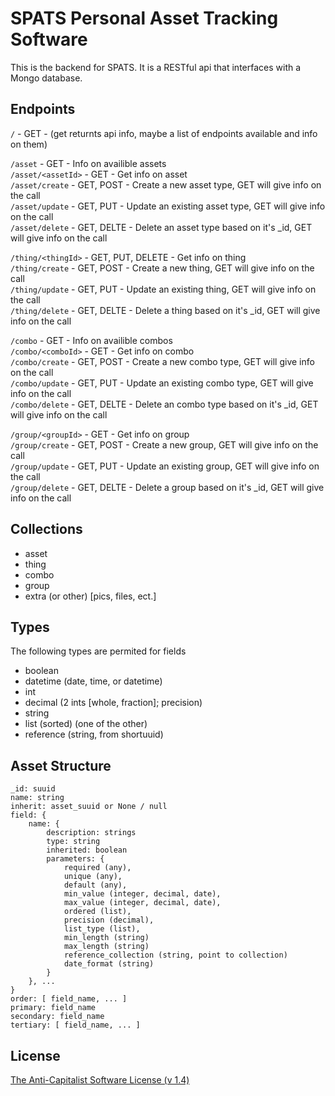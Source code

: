 # SPATS Personal Asset Tracking Software
This is the backend for SPATS. It is a RESTful api that interfaces with a Mongo database.

## Endpoints
`/` - GET - (get returnts api info, maybe a list of endpoints available and info on them)  

`/asset` - GET - Info on availible assets  
`/asset/<assetId>` - GET - Get info on asset  
`/asset/create` - GET, POST - Create a new asset type, GET will give info on the call  
`/asset/update` - GET, PUT - Update an existing asset type, GET will give info on the call  
`/asset/delete` - GET, DELTE - Delete an asset type based on it's _id, GET will give info on the call  

`/thing/<thingId>` - GET, PUT, DELETE - Get info on thing  
`/thing/create` - GET, POST - Create a new thing, GET will give info on the call  
`/thing/update` - GET, PUT - Update an existing thing, GET will give info on the call  
`/thing/delete` - GET, DELTE - Delete a thing based on it's _id, GET will give info on the call  

`/combo` - GET - Info on availible combos  
`/combo/<comboId>` - GET - Get info on combo  
`/combo/create` - GET, POST - Create a new combo type, GET will give info on the call  
`/combo/update` - GET, PUT - Update an existing combo type, GET will give info on the call  
`/combo/delete` - GET, DELTE - Delete an combo type based on it's _id, GET will give info on the call  

`/group/<groupId>` - GET - Get info on group  
`/group/create` - GET, POST - Create a new group, GET will give info on the call  
`/group/update` - GET, PUT - Update an existing group, GET will give info on the call  
`/group/delete` - GET, DELTE - Delete a group based on it's _id, GET will give info on the call  


## Collections
* asset
* thing
* combo
* group
* extra (or other) [pics, files, ect.]


## Types
The following types are permited for fields
* boolean
* datetime (date, time, or datetime)
* int
* decimal (2 ints [whole, fraction]; precision)
* string
* list (sorted) (one of the other)
* reference (string, from shortuuid)


## Asset Structure
```
_id: suuid
name: string
inherit: asset_suuid or None / null
field: {
	name: {
		description: strings
		type: string
		inherited: boolean
		parameters: {
			required (any),
			unique (any),
			default (any),
			min_value (integer, decimal, date),
			max_value (integer, decimal, date),
			ordered (list),
			precision (decimal),
			list_type (list),
			min_length (string)
			max_length (string)
			reference_collection (string, point to collection)
			date_format (string)
		}
	}, ...
}
order: [ field_name, ... ]
primary: field_name
secondary: field_name
tertiary: [ field_name, ... ]
```

## License
[The Anti-Capitalist Software License (v 1.4)](https://anticapitalist.software)
